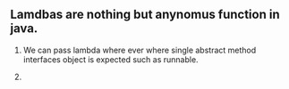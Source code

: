 ## Lamdbas are nothing but anynomus function in java.

1. We can pass lambda where ever where single abstract method interfaces object is expected such as runnable.

2. 
